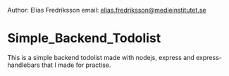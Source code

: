 Author: Elias Fredriksson
email: elias.fredriksson@medieinstitutet.se

# Simple_Backend_Todolist
This is a simple backend todolist made with nodejs, express and express-handlebars that I made for practise.


